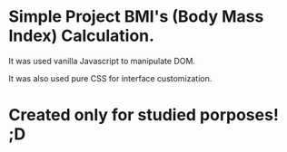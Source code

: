 # Simple Project BMI's (Body Mass Index) Calculation.

It was used vanilla Javascript to manipulate DOM.

It was also used pure CSS for interface customization.

# Created only for studied porposes! ;D
